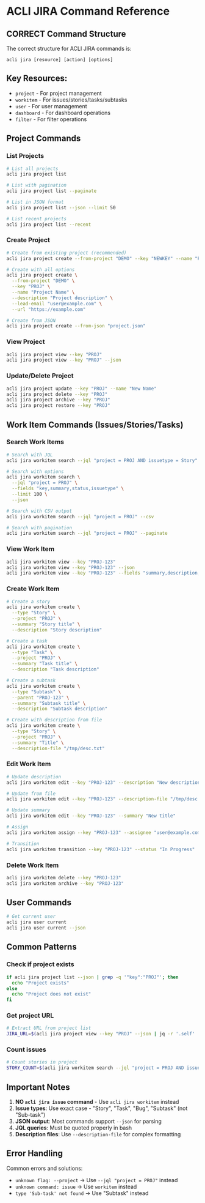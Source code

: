 # ACLI JIRA Command Reference

## CORRECT Command Structure

The correct structure for ACLI JIRA commands is:
```
acli jira [resource] [action] [options]
```

## Key Resources:
- `project` - For project management
- `workitem` - For issues/stories/tasks/subtasks
- `user` - For user management
- `dashboard` - For dashboard operations
- `filter` - For filter operations

## Project Commands

### List Projects
```bash
# List all projects
acli jira project list

# List with pagination
acli jira project list --paginate

# List in JSON format
acli jira project list --json --limit 50

# List recent projects
acli jira project list --recent
```

### Create Project
```bash
# Create from existing project (recommended)
acli jira project create --from-project "DEMO" --key "NEWKEY" --name "Project Name"

# Create with all options
acli jira project create \
  --from-project "DEMO" \
  --key "PROJ" \
  --name "Project Name" \
  --description "Project description" \
  --lead-email "user@example.com" \
  --url "https://example.com"

# Create from JSON
acli jira project create --from-json "project.json"
```

### View Project
```bash
acli jira project view --key "PROJ"
acli jira project view --key "PROJ" --json
```

### Update/Delete Project
```bash
acli jira project update --key "PROJ" --name "New Name"
acli jira project delete --key "PROJ"
acli jira project archive --key "PROJ"
acli jira project restore --key "PROJ"
```

## Work Item Commands (Issues/Stories/Tasks)

### Search Work Items
```bash
# Search with JQL
acli jira workitem search --jql "project = PROJ AND issuetype = Story"

# Search with options
acli jira workitem search \
  --jql "project = PROJ" \
  --fields "key,summary,status,issuetype" \
  --limit 100 \
  --json

# Search with CSV output
acli jira workitem search --jql "project = PROJ" --csv

# Search with pagination
acli jira workitem search --jql "project = PROJ" --paginate
```

### View Work Item
```bash
acli jira workitem view --key "PROJ-123"
acli jira workitem view --key "PROJ-123" --json
acli jira workitem view --key "PROJ-123" --fields "summary,description,status"
```

### Create Work Item
```bash
# Create a story
acli jira workitem create \
  --type "Story" \
  --project "PROJ" \
  --summary "Story title" \
  --description "Story description"

# Create a task
acli jira workitem create \
  --type "Task" \
  --project "PROJ" \
  --summary "Task title" \
  --description "Task description"

# Create a subtask
acli jira workitem create \
  --type "Subtask" \
  --parent "PROJ-123" \
  --summary "Subtask title" \
  --description "Subtask description"

# Create with description from file
acli jira workitem create \
  --type "Story" \
  --project "PROJ" \
  --summary "Title" \
  --description-file "/tmp/desc.txt"
```

### Edit Work Item
```bash
# Update description
acli jira workitem edit --key "PROJ-123" --description "New description"

# Update from file
acli jira workitem edit --key "PROJ-123" --description-file "/tmp/desc.txt" --yes

# Update summary
acli jira workitem edit --key "PROJ-123" --summary "New title"

# Assign
acli jira workitem assign --key "PROJ-123" --assignee "user@example.com"

# Transition
acli jira workitem transition --key "PROJ-123" --status "In Progress"
```

### Delete Work Item
```bash
acli jira workitem delete --key "PROJ-123"
acli jira workitem archive --key "PROJ-123"
```

## User Commands
```bash
# Get current user
acli jira user current
acli jira user current --json
```

## Common Patterns

### Check if project exists
```bash
if acli jira project list --json | grep -q '"key":"PROJ"'; then
  echo "Project exists"
else
  echo "Project does not exist"
fi
```

### Get project URL
```bash
# Extract URL from project list
JIRA_URL=$(acli jira project view --key "PROJ" --json | jq -r '.self' | sed 's|/rest/api/.*||')
```

### Count issues
```bash
# Count stories in project
STORY_COUNT=$(acli jira workitem search --jql "project = PROJ AND issuetype = Story" --json | jq '. | length')
```

## Important Notes

1. **NO `acli jira issue` command** - Use `acli jira workitem` instead
2. **Issue types**: Use exact case - "Story", "Task", "Bug", "Subtask" (not "Sub-task")
3. **JSON output**: Most commands support `--json` for parsing
4. **JQL queries**: Must be quoted properly in bash
5. **Description files**: Use `--description-file` for complex formatting

## Error Handling

Common errors and solutions:
- `unknown flag: --project` → Use `--jql "project = PROJ"` instead
- `unknown command: issue` → Use `workitem` instead
- `type 'Sub-task' not found` → Use "Subtask" instead